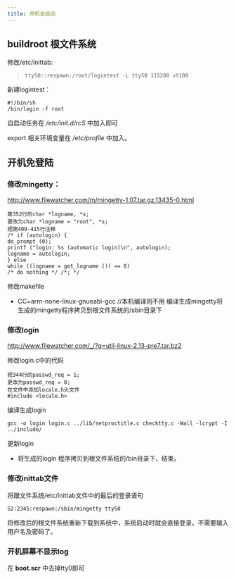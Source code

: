 ```yaml
---
title: 开机自启动
---
```


## buildroot 根文件系统


修改/etc/inittab:

> `ttyS0::respawn:/root/logintest -L ttyS0 115200 vt100`

新建logintest：

```
#!/bin/sh
/bin/login -f root
```

自启动任务在 */etc/init.d/rcS* 中加入即可

export 相关环境变量在 */etc/profile* 中加入。

## 开机免登陆


### 修改mingetty：


<http://www.filewatcher.com/m/mingetty-1.07.tar.gz.13435-0.html>

```
第352行的char *logname, *s;
更改为char *logname = "root", *s;
把第409-415行注释
/* if (autologin) {
do_prompt (0);
printf ("login: %s (automatic login)\n", autologin);
logname = autologin;
} else
while ((logname = get_logname ()) == 0)
/* do nothing */ /*; */
```

修改makefile
- CC=arm-none-linux-gnueabi-gcc //本机编译则不用 编译生成mingetty将生成的mingetty程序拷贝到根文件系统的/sbin目录下

### 修改login


<http://www.filewatcher.com/_/?q=util-linux-2.13-pre7.tar.bz2>

修改login.c中的代码

    把344行的passwd_req = 1;
    更改为passwd_req = 0;
    在文件中添加locale.h头文件
    #include <locale.h>

编译生成login

`gcc -o login login.c ../lib/setproctitle.c checktty.c -Wall -lcrypt -I ../include/`

更新login
- 将生成的login 程序拷贝到根文件系统的/bin目录下，结束。

### 修改inittab文件


将跟文件系统/etc/inittab文件中的最后的登录语句

`S2:2345:respawn:/sbin/mingetty ttyS0`

将修改后的根文件系统重新下载到系统中，系统启动时就会直接登录。不需要输入用户名及密码了。

### 开机屏幕不显示log


在 **boot.scr** 中去掉tty0即可
